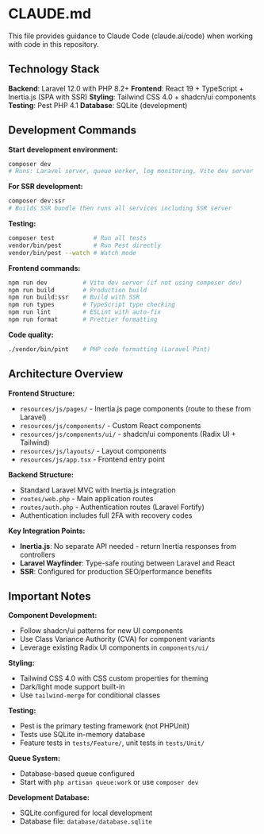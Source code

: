 # CLAUDE.md

This file provides guidance to Claude Code (claude.ai/code) when working with code in this repository.

## Technology Stack

**Backend**: Laravel 12.0 with PHP 8.2+
**Frontend**: React 19 + TypeScript + Inertia.js (SPA with SSR)
**Styling**: Tailwind CSS 4.0 + shadcn/ui components
**Testing**: Pest PHP 4.1
**Database**: SQLite (development)

## Development Commands

**Start development environment:**
```bash
composer dev
# Runs: Laravel server, queue worker, log monitoring, Vite dev server
```

**For SSR development:**
```bash
composer dev:ssr
# Builds SSR bundle then runs all services including SSR server
```

**Testing:**
```bash
composer test           # Run all tests
vendor/bin/pest         # Run Pest directly
vendor/bin/pest --watch # Watch mode
```

**Frontend commands:**
```bash
npm run dev          # Vite dev server (if not using composer dev)
npm run build        # Production build
npm run build:ssr    # Build with SSR
npm run types        # TypeScript type checking
npm run lint         # ESLint with auto-fix
npm run format       # Prettier formatting
```

**Code quality:**
```bash
./vendor/bin/pint    # PHP code formatting (Laravel Pint)
```

## Architecture Overview

**Frontend Structure:**
- `resources/js/pages/` - Inertia.js page components (route to these from Laravel)
- `resources/js/components/` - Custom React components
- `resources/js/components/ui/` - shadcn/ui components (Radix UI + Tailwind)
- `resources/js/layouts/` - Layout components
- `resources/js/app.tsx` - Frontend entry point

**Backend Structure:**
- Standard Laravel MVC with Inertia.js integration
- `routes/web.php` - Main application routes
- `routes/auth.php` - Authentication routes (Laravel Fortify)
- Authentication includes full 2FA with recovery codes

**Key Integration Points:**
- **Inertia.js**: No separate API needed - return Inertia responses from controllers
- **Laravel Wayfinder**: Type-safe routing between Laravel and React
- **SSR**: Configured for production SEO/performance benefits

## Important Notes

**Component Development:**
- Follow shadcn/ui patterns for new UI components
- Use Class Variance Authority (CVA) for component variants
- Leverage existing Radix UI components in `components/ui/`

**Styling:**
- Tailwind CSS 4.0 with CSS custom properties for theming
- Dark/light mode support built-in
- Use `tailwind-merge` for conditional classes

**Testing:**
- Pest is the primary testing framework (not PHPUnit)
- Tests use SQLite in-memory database
- Feature tests in `tests/Feature/`, unit tests in `tests/Unit/`

**Queue System:**
- Database-based queue configured
- Start with `php artisan queue:work` or use `composer dev`

**Development Database:**
- SQLite configured for local development
- Database file: `database/database.sqlite`